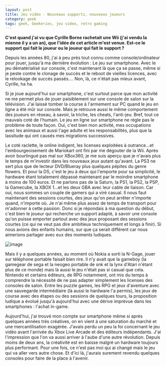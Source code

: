 ```yaml
---
layout: post
title: Jeu vidéo - Nouveaux supports, nouveaux joueurs
category: geek
tags: geek, Geekeries, jeu video, retro gaming
---
```

**C'est quand j'ai vu que Cyrille Borne rachetait une Wii (j'ai vendu la mienne il y a un an), que l'idée de cet article m'est venue. Est-ce le support qui fait le joueur ou le joueur qui fait le support ?**

Depuis les années 80, j'ai à peu près tout connu comme console/ordinateur pour jouer, jusqu'à ma dernière évolution : Le jeu sur smartphone. Avec le jeu dématérialisé sur console, c'est maintenant là que ça se passe, même si je peste contre le clonage de succès et le reboot de vieilles licences, avec le relookage de succès passés.... Non, là, ce n'était pas mieux avant, Cyrille, ha ha.

Si je joue aujourd'hui sur smartphone, c'est surtout parce que mon activité ne me permet plus de jouer paisiblement sur une console de salon sur la télévision. J'ai laissé tomber la course à l'armement sur PC quand le jeu en ligne a été mûr sur console. Mais je retrouve aussi le même comportement des joueurs en réseau, à savoir, la triche, les cheats, l'anti-jeu. Bref, tout ce mauvais coté de l'humain. Le jeu en ligne sur smartphone ne règle pas le problème de toute façon. Oui, c'est bien mon activité, mes occupations avec les animaux et aussi l'age adulte et les responsabilités, plus que la lassitude qui ont causés mes migrations successives.

Le coté raclette, le online indigent, les licenses exploitées à outrance...et l'embourgeoisement de Mariokart ont fini par me dégouter de la Wii. Après avoir bourlingué pas mal sur XBox360, je me suis aperçu que je n'avais plus le temps de m'investir dans les nouveaux jeux autant qu'avant. La PS3 ne sert plus que de lecteur DVD/Blueray plus quelques pépites du genre flowers. Et pour la DS, c'est le jeu à deux qui l'emporte pour sa simplicité, le hardware étant totalement dépassé maintenant par le moindre smartphone à moins de 100 euros. Et ne parlons pas de la Saturn, la PS1, la PS2, la PSP, la Gamecube, la XBOX 1...et les deux GBA avec leur cable de liaison. Car oui, nous sommes un couple de gamers qui a viré casual. Il nous faut maintenant des sessions courtes, des jeux qu'on peut arrêter n'importe quand, n'importe où. Je n'ai même plus assez de temps de transport pour m'adonner à cette passion. Donc si je répondais à ma question du début, c'est bien le joueur qui recherche un support adapté, à savoir une console qu'on puisse emporter partout avec des jeux proposant des sessions courtes (ce qui ne veut pas dire ambitieux techniquement et longs à finir). Si nous avions des enfants humains, sur que ça serait différent car nous aimerions partager avec eux des moments ludiques.

![image](https://filedn.eu/llqi9IBxlYouGRXYG2xlROb/img/2015/ngage.jpg)

Mais il y a quelques années, au moment où Nokia a sorti la N-Gage, jouer sur téléphone portable faisait bien rire. Il n'y avait que la gameboy (la gamegear de sega et la neogeo portable de snk et la lynx d'Atari n'étant plus de ce monde) mais là aussi le jeu n'était pas si casual que cela. Nintendo et certains éditeurs, de RPG notamment, ont mis du temps à comprendre la nécessité de ne pas adapter simplement les licenses des consoles de salon. Entre les puzzle games, les RPG et jeux d'aventure avec une sauvegarde intermédiaire (là aussi le hardware l'a permis), les jeux de course avec des étapes ou des sessions de quelques tours, la proposition ludique a évolué jusqu'à aujourd'hui avec une dérive imprévue dans les smartphones : l'achat in-game.

Aujourd'hui, j'ai trouvé mon compte sur smartphone même si après quelques années très créatives, on en vient à une saturation du marché et une mercantilisation exagérée. J'avais perdu un peu la foi concernant le jeu vidéo avant l'arrivée du Xbox Live Arcade et des éditeurs indépendants. J'ai l'impression que l'on va aussi arriver à l'aube d'une autre révolution. Depuis moins de deux ans, la créativité est en baisse malgré un hardware toujours plus performant. Pour une fois, ce n'est pas moi qui ai changé mais le jeu qui va aller vers autre chose. Et d'ici là, j'aurais surement revendu quelques consoles pour faire de la place à l'avenir.


